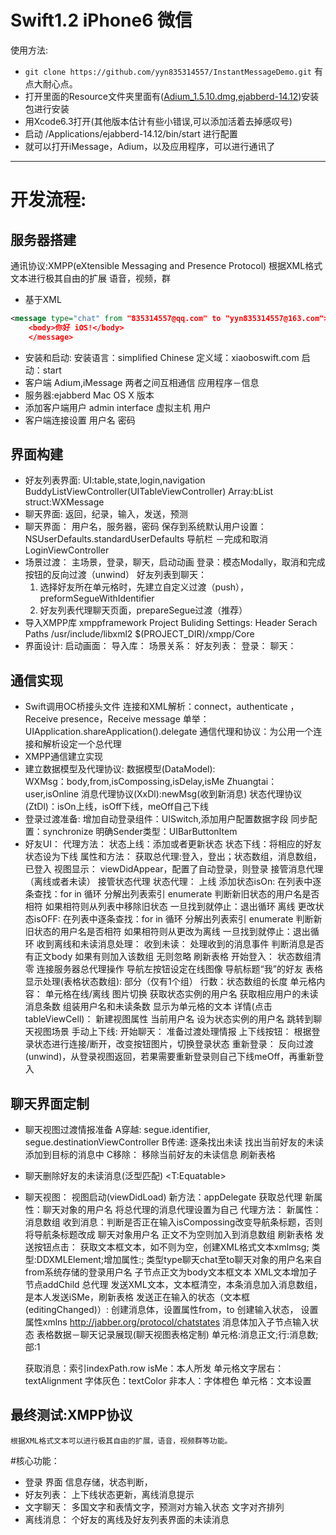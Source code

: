 # Swift1.2 iPhone6 微信

使用方法:
* `git clone https://github.com/yyn835314557/InstantMessageDemo.git` 有点大耐心点。
* 打开里面的Resource文件夹里面有([Adium_1.5.10.dmg](Resource/),[ejabberd-14.12](Resource/))安装包进行安装
* 用Xcode6.3打开(其他版本估计有些小错误,可以添加活着去掉感叹号)
* 启动 /Applications/ejabberd-14.12/bin/start 进行配置
* 就可以打开iMessage，Adium，以及应用程序，可以进行通讯了
			
***
# 开发流程:
## 服务器搭建
通讯协议:XMPP(eXtensible Messaging and Presence Protocol)
根据XML格式文本进行极其自由的扩展 语音，视频，群
* 基于XML
```xml
<message type="chat" from "835314557@qq.com" to "yyn835314557@163.com">
	<body>你好 iOS!</body>
	</message>
```
* 安装和启动:
安装语言：simplified Chinese
定义域：xiaoboswift.com
启动：start
* 客户端 Adium,iMessage 两者之间互相通信
应用程序－信息
* 服务器:ejabberd
Mac OS X 版本
* 添加客户端用户
admin interface
虚拟主机
用户
* 客户端连接设置
用户名
密码

## 界面构建
* 好友列表界面:
UI:table,state,login,navigation
BuddyListViewController(UITableViewController)
Array:bList
struct:WXMessage
* 聊天界面: 
返回，纪录，输入，发送，预测
* 聊天界面：
用户名，服务器，密码 
保存到系统默认用户设置：NSUserDefaults.standardUserDefaults
导航栏 －完成和取消 LoginViewController
* 场景过渡： 
主场景，登录，聊天，启动动画
登录：模态Modally，取消和完成按钮的反向过渡（unwind）
好友列表到聊天：
	1. 选择好友所在单元格时，先建立自定义过渡（push），preformSegueWithIdentifier
	2. 好友列表代理聊天页面，prepareSegue过渡（推荐）
* 导入XMPP库
xmppframework 
Project Buliding Settings: Header Serach Paths
/usr/include/libxml2
$(PROJECT_DIR)/xmpp/Core
* 界面设计:
启动画面：
导入库：
场景关系：
好友列表：
登录：
聊天：

## 通信实现 
* Swift调用OC桥接头文件
连接和XML解析：connect，authenticate ，Receive presence，Receive message
单举：UIApplication.shareApplication().delegate
通信代理和协议：为公用一个连接和解析设定一个总代理
* XMPP通信建立实现
* 建立数据模型及代理协议:
数据模型(DataModel):	
	WXMsg：body,from,isCompossing,isDelay,isMe
	Zhuangtai：user,isOnline
消息代理协议(XxDl):newMsg(收到新消息)
状态代理协议(ZtDl)：isOn上线，isOff下线，meOff自己下线
* 登录过渡准备:
增加自动登录组件：UISwitch,添加用户配置数据字段
同步配置：synchronize
明确Sender类型：UIBarButtonItem
* 好友UI：
代理方法：
	状态上线：添加或者更新状态
	状态下线：将相应的好友状态设为下线
属性和方法：
	获取总代理:登入，登出；状态数组，消息数组，已登入
视图显示：
	viewDidAppear，配置了自动登录，则登录
	接管消息代理（离线或者未读） 接管状态代理
状态代理：
	上线 添加状态isOn:
		在列表中逐条查找：for in 循环
		分解出列表索引 enumerate
		判断新旧状态的用户名是否相符
		如果相符则从列表中移除旧状态
		一旦找到就停止：退出循环
	离线 更改状态isOFF:
		在列表中逐条查找：for in 循环
		分解出列表索引 enumerate
		判断新旧状态的用户名是否相符
		如果相符则从更改为离线
		一旦找到就停止：退出循环
收到离线和未读消息处理：
	收到未读：
		处理收到的消息事件
		判断消息是否有正文body
		如果有则加入该数组
		无则忽略
		刷新表格
开始登入：
	状态数组清零
	连接服务器总代理操作
	导航左按钮设定在线图像
	导航标题“我”的好友
表格显示处理(表格状态数组):
	部分（仅有1个组）
	行数：状态数组的长度
	单元格内容：
		单元格在线/离线 图片切换 
		获取状态实例的用户名
		获取相应用户的未读消息条数
		组装用户名和未读条数
		显示为单元格的文本
	详情(点击tableViewCell)：
		新建视图属性
		当前用户名
		设为状态实例的用户名
		跳转到聊天视图场景
	手动上下线:
		开始聊天：
			准备过渡处理情报
		上下线按钮：
			根据登录状态进行连接/断开，改变按钮图片，切换登录状态
		重新登录：
			反向过渡(unwind)，从登录视图返回，若果需要重新登录则自己下线meOff，再重新登入


## 聊天界面定制
*  聊天视图过渡情报准备
A穿越: segue.identifier, segue.destinationViewController
B传递:
	逐条找出未读
	找出当前好友的未读
	添加到目标的消息中
C移除：
	移除当前好友的未读信息
	刷新表格
* 聊天删除好友的未读消息(泛型匹配) <T:Equatable>
* 聊天视图：
视图启动(viewDidLoad)
	新方法：appDelegate 获取总代理
	新属性：聊天对象的用户名
	将总代理的消息代理设置为自己
代理方法：
	新属性：消息数组
	收到消息：判断是否正在输入isCompossing改变导航条标题，否则将导航条标题改成 聊天对象用户名
	正文不为空则加入到消息数组 刷新表格
发送按钮点击：
	获取文本框文本，如不则为空，创建XML格式文本xmlmsg; 类型:DDXMLElement;增加属性:;
	类型type聊天chat至to聊天对象的用户名来自from系统存储的登录用户名
	子节点正文为body文本框文本
	XML文本增加子节点addChild
	总代理 发送XML文本，文本框清空，本条消息加入消息数组，是本人发送iSMe，刷新表格
发送正在输入的状态（文本框(editingChanged)）:
	创建消息体，设置属性from，to 创建输入状态，
	设置属性xmlns http://jabber.org/protocol/chatstates
	消息体加入子节点输入状态
表格数据－聊天记录展现(聊天视图表格定制)
	单元格:消息正文;行:消息数;部:1

	获取消息：索引indexPath.row
	isMe：本人所发
	单元格文字居右：textAlignment
	字体灰色：textColor
	非本人：字体橙色
	单元格：文本设置

## 最终测试:XMPP协议
	根据XML格式文本可以进行极其自由的扩展，语音，视频群等功能。

#核心功能：
* 登录
	界面 信息存储，状态判断，
* 好友列表： 
	上下线状态更新，离线消息提示
* 文字聊天：
	多国文字和表情文字，预测对方输入状态 文字对齐排列
* 离线消息：
	个好友的离线及好友列表界面的未读消息
